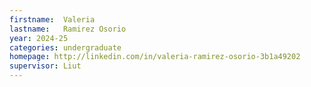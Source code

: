 ```yaml
---
firstname:  Valeria
lastname:   Ramirez Osorio
year: 2024-25
categories: undergraduate
homepage: http://linkedin.com/in/valeria-ramirez-osorio-3b1a49202
supervisor: Liut
---
```

